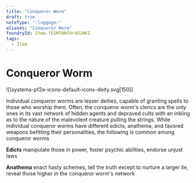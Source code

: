 ```yaml
---
title: "Conqueror Worm"
draft: true
noteType: ":luggage:"
aliases: "Conqueror Worm"
foundryId: Item.fEGMT0NfAr4O2WKI
tags:
  - Item
---
```


# Conqueror Worm
![[systems-pf2e-icons-default-icons-deity.svg|150]]

Individual conqueror worms are lesser deities, capable of granting spells to those who worship them. Often, the conqueror worm's clerics are the only ones in its vast network of hidden agents and depraved cults with an inkling as to the nature of the malevolent creature pulling the strings. While individual conqueror worms have different edicts, anathema, and favored weapons befitting their personalities, the following is common among conqueror worms

**Edicts** manipulate those in power, foster psychic abilities, endorse unjust laws

**Anathema** enact hasty schemes, tell the truth except to nurture a larger lie, reveal those higher in the conqueror worm's network
